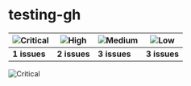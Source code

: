 # testing-gh



| ![Critical](https://github.com/andygongea/testing-gh/assets/818805/84b49e49-b979-4b9b-a142-407770aa7605) | ![High](https://github.com/andygongea/testing-gh/assets/818805/9a685c16-24d8-4ed2-b120-0f8cd1c45824#gh-dark-mode-only) | ![Medium](https://github.com/andygongea/testing-gh/assets/818805/74acc9c6-52dd-491d-b7d5-96b1d546c37f#gh-light-mode-only) | ![Low](https://github.com/andygongea/testing-gh/assets/818805/4d6ff33a-3bc8-43b7-887b-da2d8196a793#gh-light-mode-only) |
| ----------- | ----------- | ----------- | ----------- |
| **1 issues**      | **2 issues**      | **3 issues**       | **3 issues**       |




![Critical](https://github.com/andygongea/testing-gh/assets/818805/9b4895b1-b911-4830-b4d4-f48d35323c39)



